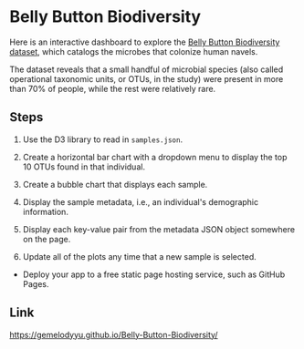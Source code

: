 # Belly Button Biodiversity


Here is an interactive dashboard to explore the [Belly Button Biodiversity dataset](data/samples.json), which catalogs the microbes that colonize human navels.


The dataset reveals that a small handful of microbial species (also called operational taxonomic units, or OTUs, in the study) were present in more than 70% of people, while the rest were relatively rare.


## Steps


1. Use the D3 library to read in `samples.json`.


2. Create a horizontal bar chart with a dropdown menu to display the top 10 OTUs found in that individual.


3. Create a bubble chart that displays each sample.


4. Display the sample metadata, i.e., an individual's demographic information.


5. Display each key-value pair from the metadata JSON object somewhere on the page.


6. Update all of the plots any time that a new sample is selected.


* Deploy your app to a free static page hosting service, such as GitHub Pages. 


## Link
https://gemelodyyu.github.io/Belly-Button-Biodiversity/
